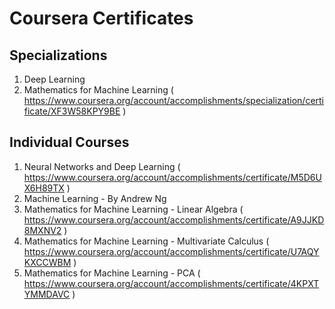 # Coursera Certificates

## Specializations
  1. Deep Learning
  2. Mathematics for Machine Learning ( https://www.coursera.org/account/accomplishments/specialization/certificate/XF3W58KPY9BE )

## Individual Courses
  1. Neural Networks and Deep Learning ( https://www.coursera.org/account/accomplishments/certificate/M5D6UX6H89TX )
  2. Machine Learning - By Andrew Ng 
  3. Mathematics for Machine Learning - Linear Algebra ( https://www.coursera.org/account/accomplishments/certificate/A9JJKD8MXNV2 )
  4. Mathematics for Machine Learning - Multivariate Calculus ( https://www.coursera.org/account/accomplishments/certificate/U7AQYKXCCWBM )
  5. Mathematics for Machine Learning - PCA ( https://www.coursera.org/account/accomplishments/certificate/4KPXTYMMDAVC )
